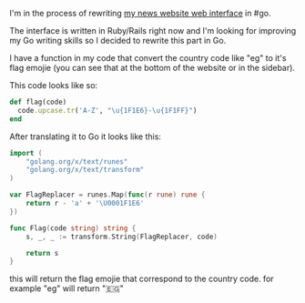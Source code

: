 I'm in the process of rewriting [my news website web interface](https://www.whoispopulartoday.com) in #go.

The interface is written in Ruby/Rails right now and I'm looking for improving my Go writing skills so I decided to rewrite this part in Go.

I have a function in my code that convert the country code like "eg" to it's flag emojie (you can see that at the bottom of the website or in the sidebar).

This code looks like so:

```ruby
def flag(code)
  code.upcase.tr('A-Z', "\u{1F1E6}-\u{1F1FF}")
end
```

After translating it to Go it looks like this:

```go
import (
	"golang.org/x/text/runes"
	"golang.org/x/text/transform"
)

var FlagReplacer = runes.Map(func(r rune) rune {
	return r - 'a' + '\U0001F1E6'
})

func Flag(code string) string {
	s, _, _ := transform.String(FlagReplacer, code)

	return s
}
```

this will return the flag emojie that correspond to the country code. for example "eg" will return "🇪🇬"

